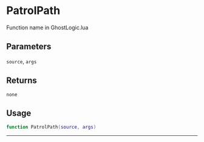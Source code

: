 # PatrolPath
Function name in GhostLogic.lua
## Parameters
`source`, `args`
## Returns
`none`
## Usage
```lua
function PatrolPath(source, args)
```
---
